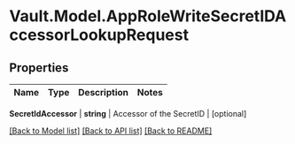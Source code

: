 # Vault.Model.AppRoleWriteSecretIDAccessorLookupRequest

## Properties

Name | Type | Description | Notes
------------ | ------------- | ------------- | -------------

**SecretIdAccessor** | **string** | Accessor of the SecretID | [optional] 

[[Back to Model list]](../README.md#documentation-for-models) [[Back to API list]](../README.md#documentation-for-api-endpoints) [[Back to README]](../README.md)

